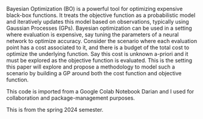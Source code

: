 Bayesian Optimization (BO) is a powerful tool for optimizing expensive black-box functions. It treats the objective function as a probabilistic model and iteratively updates this model based on observations, typically using Gaussian Processes (GPs). Bayesian optimization can be used in a setting where evaluation is expensive, say tuning the parameters of a neural network to optimize accuracy. Consider the scenario where each evaluation point has a cost associated to it, and there is a budget of the total cost to optimize the underlying function. Say this cost is unknown a-priori and it must be explored as the objective function is evaluated. This is the setting this paper will explore and propose a methodology to model such a scenario by building a GP around both the cost function and objective function.

This code is imported from a Google Colab Notebook Darian and I used for collaboration and package-management purposes.

This is from the spring 2024 semester.

